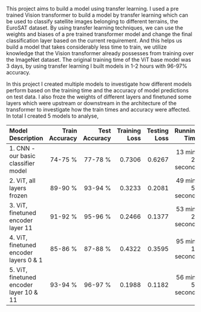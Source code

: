 This project aims to build a model using transfer learning. I used a pre trained Vision transformer to build a model by transfer learning which can be used to classify satellite images belonging to different terrains, the EuroSAT dataset. By using transfer learning techniques, we can use the weights and biases of a pre trained transformer model and change the final classification layer based on the current requirement. And this helps us build a model that takes considerably less time to train, we utilize knowledge that the Vision transformer already possesses from training over the ImageNet dataset. The original training time of the ViT base model was 3 days, by using transfer learning I built models in 1-2 hours with 96-97% accuracy. 

In this project I created multiple models to investigate how different models perform based on the training time and the accuracy of model predictions on test data. I also froze the weights of different layers and finetuned some layers which were upstream or downstream in the architecture of the transformer to investigate how the train times and accuracy were affected. In total I created 5 models to analyse, 

| Model Description                               | Train Accuracy    | Test Accuracy    | Training Loss    | Testing Loss    | Running Time               |
|:------------------------------------------------|------------------:|-----------------:|-----------------:|----------------:|---------------------------:|
| 1. CNN - our basic classifier model             |   74-75 %         |    77-78 %       |       0.7306     |      0.6267     |  13 mins 21 seconds        |
| 2. ViT, all layers frozen                       |   89-90 %         |    93-94 %       |       0.3233     |      0.2081     |  49 mins 56 seconds        |
| 3. ViT, finetuned encoder layer 11              |   91-92 %         |    95-96 %       |       0.2466     |      0.1377     |  53 mins 20 seconds        |
| 4. ViT, finetuned encoder layers 0 & 1          |   85-86 %         |    87-88 %       |       0.4322     |      0.3595     |  95 mins 19 seconds            |
| 5. ViT, finetuned encoder layer 10 & 11         |   93-94 %         |    96-97 %       |       0.1988     |      0.1182     |  56 mins 54 seconds        |
